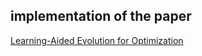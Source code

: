 ## implementation of the paper

[Learning-Aided Evolution for Optimization](https://ieeexplore.ieee.org/document/10002945)
